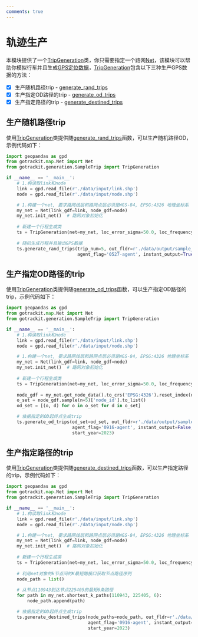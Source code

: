 ```yaml
---
comments: true
---
```



# 轨迹生产

[Net]: ../Func&API/Net.md#init
[GPS定位数据]: ./数据要求.md#gps
[TripGeneration]: ../Func&API/SampleTrip.md#init
[generate_rand_trips]: ../Func&API/SampleTrip.md#generate_rand_trips
[generate_od_trips]: ../Func&API/SampleTrip.md#generate_od_trips
[generate_destined_trips]: ../Func&API/SampleTrip.md#generate_destined_trips

本模块提供了一个[TripGeneration]类，你只需要指定一个路网[Net]，该模块可以帮助你模拟行车并且生成[GPS定位数据]，[TripGeneration]包含以下三种生产GPS数据的方法：

- [x] 生产随机路径trip - [generate_rand_trips]
- [x] 生产指定OD路径的trip - [generate_od_trips]
- [x] 生产指定路径的trip - [generate_destined_trips]

## 生产随机路径trip

使用[TripGeneration]类提供随[generate_rand_trips]函数，可以生产随机路径OD，示例代码如下：
```python
import geopandas as gpd
from gotrackit.map.Net import Net
from gotrackit.generation.SampleTrip import TripGeneration

if __name__ == '__main__':
    # 1.构读取link和node
    link = gpd.read_file(r'./data/input/link.shp')
    node = gpd.read_file(r'./data/input/node.shp')

    # 1.构建一个net, 要求路网线层和路网点层必须是WGS-84, EPSG:4326 地理坐标系
    my_net = Net(link_gdf=link, node_gdf=node)
    my_net.init_net()  # 路网对象初始化
    
    # 新建一个行程生成类
    ts = TripGeneration(net=my_net, loc_error_sigma=50.0, loc_frequency=30, time_step=0.1)
    
    # 随机生成行程并且输出GPS数据
    ts.generate_rand_trips(trip_num=5, out_fldr=r'./data/output/sample_gps',
                           agent_flag='0527-agent', instant_output=True)
```

## 生产指定OD路径的trip

使用[TripGeneration]类提供随[generate_od_trips]函数，可以生产指定OD路径的trip，示例代码如下：

```python
import geopandas as gpd
from gotrackit.map.Net import Net
from gotrackit.generation.SampleTrip import TripGeneration

if __name__ == '__main__':
    # 1.构读取link和node
    link = gpd.read_file(r'./data/input/link.shp')
    node = gpd.read_file(r'./data/input/node.shp')

    # 1.构建一个net, 要求路网线层和路网点层必须是WGS-84, EPSG:4326 地理坐标系
    my_net = Net(link_gdf=link, node_gdf=node)
    my_net.init_net()  # 路网对象初始化
    
    # 新建一个行程生成类
    ts = TripGeneration(net=my_net, loc_error_sigma=50.0, loc_frequency=30, time_step=0.1)
    
    node_gdf = my_net.get_node_data().to_crs('EPSG:4326').reset_index(drop=True)
    o_set = node_gdf.sample(n=5)['node_id'].to_list()
    od_set = [(o, d) for o in o_set for d in o_set]

    # 依据指定的OD起终点生成trip
    ts.generate_od_trips(od_set=od_set, out_fldr=r'./data/output/sample_gps', time_format="%Y-%m-%d %H:%M:%S.%f",
                         agent_flag='0916-agent', instant_output=False, file_type='shp',
                         start_year=2023)
```


## 生产指定路径的trip
使用[TripGeneration]类提供随[generate_destined_trips]函数，可以生产指定路径的trip，示例代码如下：

```python
import geopandas as gpd
from gotrackit.map.Net import Net
from gotrackit.generation.SampleTrip import TripGeneration

if __name__ == '__main__':
    # 1.构读取link和node
    link = gpd.read_file(r'./data/input/link.shp')
    node = gpd.read_file(r'./data/input/node.shp')

    # 1.构建一个net, 要求路网线层和路网点层必须是WGS-84, EPSG:4326 地理坐标系
    my_net = Net(link_gdf=link, node_gdf=node)
    my_net.init_net()  # 路网对象初始化
    
    # 新建一个行程生成类
    ts = TripGeneration(net=my_net, loc_error_sigma=50.0, loc_frequency=30, time_step=0.1)
    
    # 利用net对象的k节点间的K最短路接口获取节点路径序列
    node_path = list()
    
    # 从节点110943到达节点225405的最短6条路径
    for path in my_net.shortest_k_paths(110943, 225405, 6):
        node_path.append(path)

    # 依据指定的OD起终点生成trip
    ts.generate_destined_trips(node_paths=node_path, out_fldr=r'./data/output/sample_gps', time_format="%Y-%m-%d %H:%M:%S.%f",
                               agent_flag='0916-agent', instant_output=False, file_type='shp',
                               start_year=2023)
```
